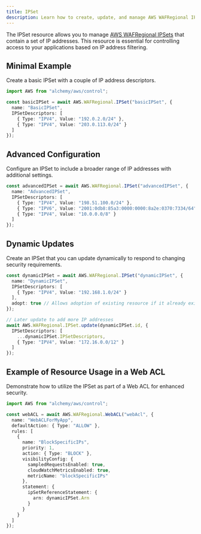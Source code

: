```yaml
---
title: IPSet
description: Learn how to create, update, and manage AWS WAFRegional IPSets using Alchemy Cloud Control.
---
```



The IPSet resource allows you to manage [AWS WAFRegional IPSets](https://docs.aws.amazon.com/wafregional/latest/userguide/) that contain a set of IP addresses. This resource is essential for controlling access to your applications based on IP address filtering.

## Minimal Example

Create a basic IPSet with a couple of IP address descriptors.

```ts
import AWS from "alchemy/aws/control";

const basicIPSet = await AWS.WAFRegional.IPSet("basicIPSet", {
  name: "BasicIPSet",
  IPSetDescriptors: [
    { Type: "IPV4", Value: "192.0.2.0/24" },
    { Type: "IPV4", Value: "203.0.113.0/24" }
  ]
});
```

## Advanced Configuration

Configure an IPSet to include a broader range of IP addresses with additional settings.

```ts
const advancedIPSet = await AWS.WAFRegional.IPSet("advancedIPSet", {
  name: "AdvancedIPSet",
  IPSetDescriptors: [
    { Type: "IPV4", Value: "198.51.100.0/24" },
    { Type: "IPV6", Value: "2001:0db8:85a3:0000:0000:8a2e:0370:7334/64" },
    { Type: "IPV4", Value: "10.0.0.0/8" }
  ]
});
```

## Dynamic Updates

Create an IPSet that you can update dynamically to respond to changing security requirements.

```ts
const dynamicIPSet = await AWS.WAFRegional.IPSet("dynamicIPSet", {
  name: "DynamicIPSet",
  IPSetDescriptors: [
    { Type: "IPV4", Value: "192.168.1.0/24" }
  ],
  adopt: true // Allows adoption of existing resource if it already exists
});

// Later update to add more IP addresses
await AWS.WAFRegional.IPSet.update(dynamicIPSet.id, {
  IPSetDescriptors: [
    ...dynamicIPSet.IPSetDescriptors,
    { Type: "IPV4", Value: "172.16.0.0/12" }
  ]
});
```

## Example of Resource Usage in a Web ACL

Demonstrate how to utilize the IPSet as part of a Web ACL for enhanced security.

```ts
import AWS from "alchemy/aws/control";

const webACL = await AWS.WAFRegional.WebACL("webAcl", {
  name: "WebACLForMyApp",
  defaultAction: { Type: "ALLOW" },
  rules: [
    {
      name: "BlockSpecificIPs",
      priority: 1,
      action: { Type: "BLOCK" },
      visibilityConfig: {
        sampledRequestsEnabled: true,
        cloudWatchMetricsEnabled: true,
        metricName: "blockSpecificIPs"
      },
      statement: {
        ipSetReferenceStatement: {
          arn: dynamicIPSet.Arn
        }
      }
    }
  ]
});
```

